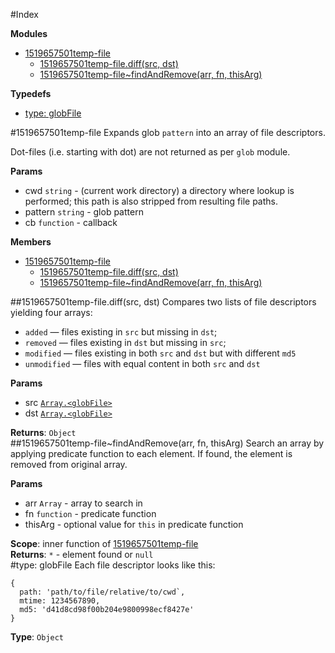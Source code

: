 #Index

**Modules**

* [1519657501temp-file](#module_1519657501temp-file)
  * [1519657501temp-file.diff(src, dst)](#module_1519657501temp-file.diff)
  * [1519657501temp-file~findAndRemove(arr, fn, thisArg)](#module_1519657501temp-file..findAndRemove)

**Typedefs**

* [type: globFile](#globFile)
 
<a name="module_1519657501temp-file"></a>
#1519657501temp-file
Expands glob `pattern` into an array of file descriptors.

Dot-files (i.e. starting with dot) are not returned as per `glob` module.

**Params**

- cwd `string` - (current work directory) a directory where lookup is
  performed; this path is also stripped from resulting file paths.  
- pattern `string` - glob pattern  
- cb `function` - callback  

**Members**

* [1519657501temp-file](#module_1519657501temp-file)
  * [1519657501temp-file.diff(src, dst)](#module_1519657501temp-file.diff)
  * [1519657501temp-file~findAndRemove(arr, fn, thisArg)](#module_1519657501temp-file..findAndRemove)

<a name="module_1519657501temp-file.diff"></a>
##1519657501temp-file.diff(src, dst)
Compares two lists of file descriptors yielding four arrays:

  * `added` — files existing in `src` but missing in `dst`;
  * `removed` — files existing in `dst` but missing in `src`;
  * `modified` — files existing in both `src` and `dst` but with different `md5`
  * `unmodified` — files with equal content in both `src` and `dst`

**Params**

- src <code>[Array.&lt;globFile&gt;](#globFile)</code>  
- dst <code>[Array.&lt;globFile&gt;](#globFile)</code>  

**Returns**: `Object`  
<a name="module_1519657501temp-file..findAndRemove"></a>
##1519657501temp-file~findAndRemove(arr, fn, thisArg)
Search an array by applying predicate function to each element.
If found, the element is removed from original array.

**Params**

- arr `Array` - array to search in  
- fn `function` - predicate function  
- thisArg  - optional value for `this` in predicate function  

**Scope**: inner function of [1519657501temp-file](#module_1519657501temp-file)  
**Returns**: `*` - element found or `null`  
<a name="globFile"></a>
#type: globFile
Each file descriptor looks like this:

```
{
  path: 'path/to/file/relative/to/cwd`,
  mtime: 1234567890,
  md5: 'd41d8cd98f00b204e9800998ecf8427e'
}
```

**Type**: `Object`  
